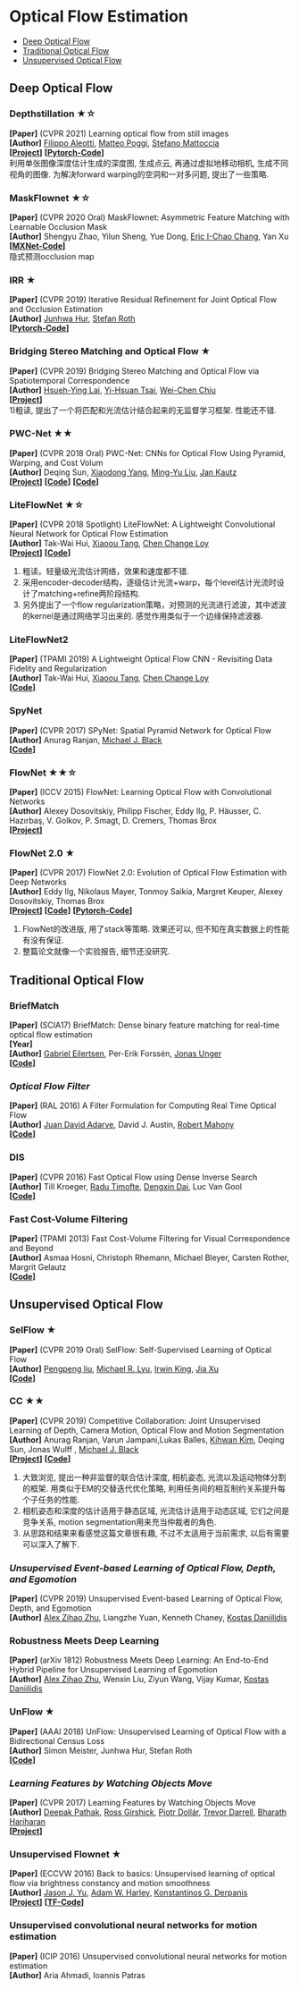# Optical Flow Estimation
  - [Deep Optical Flow](#deep-optical-flow)
  - [Traditional Optical Flow](#traditional-optical-flow)
  - [Unsupervised Optical Flow](#unsupervised-optical-flow)


## Deep Optical Flow
### Depthstillation ★☆
**[Paper]** (CVPR 2021) Learning optical flow from still images <Br>
**[Author]** [Filippo Aleotti](https://www.unibo.it/sitoweb/filippo.aleotti2), [Matteo Poggi](https://mattpoggi.github.io/), [Stefano Mattoccia](http://vision.deis.unibo.it/~smatt/Site/Home.html) <Br>
**[[Project](https://mattpoggi.github.io/projects/cvpr2021aleotti/)]** **[[Pytorch-Code](https://github.com/mattpoggi/depthstillation)]** <Br>
利用单张图像深度估计生成的深度图, 生成点云, 再通过虚拟地移动相机, 生成不同视角的图像. 为解决forward warping的空洞和一对多问题, 提出了一些策略.
	
### MaskFlownet ★☆
**[Paper]** (CVPR 2020 Oral) MaskFlownet: Asymmetric Feature Matching with Learnable Occlusion Mask <Br>
**[Author]** Shengyu Zhao, Yilun Sheng, Yue Dong, [Eric I-Chao Chang](https://www.microsoft.com/en-us/research/people/echang/?from=http%3A%2F%2Fresearch.microsoft.com%2Fen-us%2Fpeople%2Fechang%2F), Yan Xu <Br>
**[[MXNet-Code](https://github.com/microsoft/MaskFlownet)]**<Br>
隐式预测occlusion map
	
### IRR ★
**[Paper]** (CVPR 2019) Iterative Residual Refinement for Joint Optical Flow and Occlusion Estimation <Br>
**[Author]** [Junhwa Hur](https://hurjunhwa.github.io/), [Stefan Roth](https://www.visinf.tu-darmstadt.de/visinf/team_members/sroth/sroth.en.jsp) <Br>
**[[Pytorch-Code](https://github.com/visinf/irr)]**<Br>

### Bridging Stereo Matching and Optical Flow ★
**[Paper]** (CVPR 2019) Bridging Stereo Matching and Optical Flow via Spatiotemporal Correspondence <Br>
**[Author]**  [Hsueh-Ying Lai](https://lelimite4444.github.io/), [Yi-Hsuan Tsai](https://sites.google.com/site/yihsuantsai/), [Wei-Chen Chiu](https://walonchiu.github.io/)<Br>
**[[Project](https://lelimite4444.github.io/BridgeDepthFlow-Project-Page/)]** <Br>
1)粗读, 提出了一个将匹配和光流估计结合起来的无监督学习框架. 性能还不错. <Br>

### PWC-Net ★★
**[Paper]** (CVPR 2018 Oral) PWC-Net: CNNs for Optical Flow Using Pyramid, Warping, and Cost Volum <Br>
**[Author]** Deqing Sun, [Xiaodong Yang](http://xiaodongyang.org/), [Ming-Yu Liu](http://mingyuliu.net/), [Jan Kautz](http://jankautz.com/) <Br>
**[[Project](https://research.nvidia.com/publication/2018-02_PWC-Net:-CNNs-for)]** **[[Code](https://github.com/NVlabs/PWC-Net)]** **[[Code](https://github.com/philferriere/tfoptflow)]**<Br>

### LiteFlowNet ★☆
**[Paper]** (CVPR 2018 Spotlight) LiteFlowNet: A Lightweight Convolutional Neural Network for Optical Flow Estimation <Br>
**[Author]** Tak-Wai Hui, [Xiaoou Tang](http://www.ie.cuhk.edu.hk/people/xotang.shtml), [Chen Change Loy](http://personal.ie.cuhk.edu.hk/~ccloy/) <Br>
**[[Project](http://mmlab.ie.cuhk.edu.hk/projects/LiteFlowNet/)]** **[[Code](https://github.com/twhui/LiteFlowNet)]**<Br>
1) 粗读。轻量级光流估计网络，效果和速度都不错. <Br>
2) 采用encoder-decoder结构，逐级估计光流+warp，每个level估计光流时设计了matching+refine两阶段结构. <Br>
3) 另外提出了一个flow regularization策略，对预测的光流进行滤波，其中滤波的kernel是通过网络学习出来的. 感觉作用类似于一个边缘保持滤波器. <Br>

### LiteFlowNet2
**[Paper]** (TPAMI 2019) A Lightweight Optical Flow CNN - Revisiting Data Fidelity and Regularization <Br>
**[Author]** Tak-Wai Hui, [Xiaoou Tang](http://www.ie.cuhk.edu.hk/people/xotang.shtml), [Chen Change Loy](http://personal.ie.cuhk.edu.hk/~ccloy/) <Br>
**[[Code](https://github.com/twhui/LiteFlowNet2)]** <Br>
	
### SpyNet
**[Paper]** (CVPR 2017) SPyNet: Spatial Pyramid Network for Optical Flow <Br>
**[Author]** Anurag Ranjan, [Michael J. Black](https://ps.is.tuebingen.mpg.de/person/black) <Br>
**[[Code](https://github.com/anuragranj/spynet)]**<Br>

### FlowNet ★★☆
**[Paper]** (ICCV 2015) FlowNet: Learning Optical Flow with Convolutional Networks <Br>
**[Author]** Alexey Dosovitskiy, Philipp Fischer, Eddy Ilg, P. Häusser, C. Hazırbaş, V. Golkov, P. Smagt, D. Cremers, Thomas Brox <Br>
**[[Project](https://lmb.informatik.uni-freiburg.de/Publications/2015/DFIB15/)]** <Br>

	
### FlowNet 2.0 ★
**[Paper]** (CVPR 2017) FlowNet 2.0: Evolution of Optical Flow Estimation with Deep Networks <Br>
**[Author]** Eddy Ilg, Nikolaus Mayer, Tonmoy Saikia, Margret Keuper, Alexey Dosovitskiy, Thomas Brox <Br>
**[[Project](https://lmb.informatik.uni-freiburg.de/resources/software.php)]**  **[[Code](https://github.com/lmb-freiburg/flownet2)]** **[[Pytorch-Code](https://github.com/NVIDIA/flownet2-pytorch)]** <Br>
1) FlowNet的改进版, 用了stack等策略. 效果还可以, 但不知在真实数据上的性能有没有保证. <Br>
2) 整篇论文就像一个实验报告, 细节还没研究. <Br>	









## Traditional Optical Flow

### **BriefMatch**
**[Paper]** (SCIA17) BriefMatch: Dense binary feature matching for real-time optical flow estimation  <Br>
**[Year]**  <Br>
**[Author]** [Gabriel Eilertsen](http://vcl.itn.liu.se/members/gabriel-eilertsen), Per-Erik Forssén, [Jonas Unger](http://vcl.itn.liu.se/members/jonas-unger) <Br>
**[[Code](https://github.com/gabrieleilertsen/briefmatch)]**  <Br>	
	
### ***Optical Flow Filter***
**[Paper]** (RAL 2016) A Filter Formulation for Computing Real Time Optical Flow <Br>
**[Author]** [Juan David Adarve](http://jadarve.github.io/), David J. Austin, [Robert Mahony](https://users.cecs.anu.edu.au/~Robert.Mahony/) <Br>
**[[Code](https://github.com/jadarve/optical-flow-filter)]**  <Br>

### **DIS**
**[Paper]** (CVPR 2016) Fast Optical Flow using Dense Inverse Search  <Br>
**[Author]** Till Kroeger, [Radu Timofte](http://www.vision.ee.ethz.ch/~timofter/), [Dengxin Dai](http://www.vision.ee.ethz.ch/~daid/), Luc Van Gool <Br>
**[[Code](https://github.com/tikroeger/OF_DIS)]**  <Br>

### Fast Cost-Volume Filtering
**[Paper]** (TPAMI 2013) Fast Cost-Volume Filtering for Visual Correspondence and Beyond <Br>
**[Author]** Asmaa Hosni, Christoph Rhemann, Michael Bleyer, Carsten Rother, Margrit Gelautz<Br>
**[[Code](https://github.com/fjordyo0707/StereoMatching-CostFilter)]**  <Br>	
	
	
	
	
## Unsupervised Optical Flow
### SelFlow ★
**[Paper]** (CVPR 2019 Oral) SelFlow: Self-Supervised Learning of Optical Flow <Br>
**[Author]**   [Pengpeng liu](https://ppliuboy.github.io/), [Michael R. Lyu](http://www.cse.cuhk.edu.hk/lyu/), [Irwin King](https://www.cse.cuhk.edu.hk/irwin.king/), [Jia Xu](http://pages.cs.wisc.edu/~jiaxu/index.html)<Br>
**[[Code](https://github.com/ppliuboy/SelFlow )]**  <Br>

### CC ★★
**[Paper]** (CVPR 2019) Competitive Collaboration: Joint Unsupervised Learning of Depth, Camera Motion, Optical Flow and Motion Segmentation <Br>
**[Author]**  Anurag Ranjan, Varun Jampani,Lukas Balles, [Kihwan Kim](https://www.cc.gatech.edu/~kihwan23/), Deqing Sun, Jonas Wulff , [Michael J. Black](https://ps.is.tuebingen.mpg.de/person/black)<Br>
**[[Project](https://research.nvidia.com/publication/2018-05_Adversarial-Collaboration-Joint)]** **[[Code](https://github.com/anuragranj/cc)]**   <Br>	
1) 大致浏览, 提出一种非监督的联合估计深度, 相机姿态, 光流以及运动物体分割的框架. 用类似于EM的交替迭代优化策略, 利用任务间的相互制约关系提升每个子任务的性能. <Br>
2) 相机姿态和深度的估计适用于静态区域, 光流估计适用于动态区域, 它们之间是竞争关系, motion segmentation用来充当仲裁者的角色. <Br>
3) 从思路和结果来看感觉这篇文章很有趣, 不过不太适用于当前需求, 以后有需要可以深入了解下. <Br>

### *Unsupervised Event-based Learning of Optical Flow, Depth, and Egomotion*
**[Paper]** (CVPR 2019) Unsupervised Event-based Learning of Optical Flow, Depth, and Egomotion<Br>
**[Author]**  [Alex Zihao Zhu](https://fling.seas.upenn.edu), Liangzhe Yuan, Kenneth Chaney, [Kostas Daniilidis](https://www.cis.upenn.edu/~kostas/)
<Br>

### Robustness Meets Deep Learning
**[Paper]** (arXiv 1812) Robustness Meets Deep Learning: An End-to-End Hybrid Pipeline for Unsupervised Learning of Egomotion <Br>
**[Author]**  [Alex Zihao Zhu](https://fling.seas.upenn.edu), Wenxin Liu, Ziyun Wang, Vijay Kumar, [Kostas Daniilidis](https://www.cis.upenn.edu/~kostas/)
<Br>
	
### **UnFlow ★**
**[Paper]** (AAAI 2018) UnFlow: Unsupervised Learning of Optical Flow with a Bidirectional Census Loss <Br>
**[Author]** Simon Meister, Junhwa Hur,  Stefan Roth <Br>
**[[Code](https://github.com/simonmeister/UnFlow)]**   <Br>

### ***Learning Features by Watching Objects Move***
**[Paper]** (CVPR 2017) Learning Features by Watching Objects Move <Br>
**[Author]** [Deepak Pathak](https://people.eecs.berkeley.edu/~pathak/), [Ross Girshick](http://www.rossgirshick.info/), [Piotr Dollár](https://pdollar.github.io/), [Trevor Darrell](https://people.eecs.berkeley.edu/~trevor/), [Bharath Hariharan](http://home.bharathh.info/) <Br>
**[[Project](https://people.eecs.berkeley.edu/~pathak/unsupervised_video/)]**  <Br>
	
### Unsupervised Flownet ★
**[Paper]** (ECCVW 2016) Back to basics: Unsupervised learning of optical flow via brightness constancy and motion smoothness <Br>
**[Author]** [Jason J. Yu](https://www.eecs.yorku.ca/~jjyu/), [Adam W. Harley](http://www.cs.cmu.edu/~aharley/), [Konstantinos G. Derpanis](http://www.scs.ryerson.ca/~kosta/) <Br>
**[[Project](https://www.eecs.yorku.ca/~jjyu/projects/unsupflow/)]**  **[[TF-Code](https://github.com/ryersonvisionlab/unsupFlownet/)]**    <Br>

### Unsupervised convolutional neural networks for motion estimation
**[Paper]** (ICIP 2016) Unsupervised convolutional neural networks for motion estimation <Br>
**[Author]** Aria Ahmadi, Ioannis Patras <Br>
	


